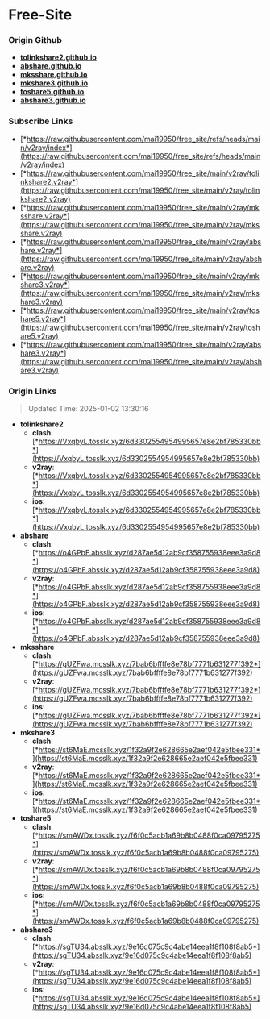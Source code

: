 # Free-Site

### Origin Github

- [**tolinkshare2.github.io**](https://github.com/tolinkshare2/tolinkshare2.github.io)
- [**abshare.github.io**](https://github.com/abshare/abshare.github.io)
- [**mksshare.github.io**](https://github.com/mksshare/mksshare.github.io)
- [**mkshare3.github.io**](https://github.com/mkshare3/mkshare3.github.io)
- [**toshare5.github.io**](https://github.com/toshare5/toshare5.github.io)
- [**abshare3.github.io**](https://github.com/abshare3/abshare3.github.io)

### Subscribe Links

- [*https://raw.githubusercontent.com/mai19950/free_site/refs/heads/main/v2ray/index*](https://raw.githubusercontent.com/mai19950/free_site/refs/heads/main/v2ray/index)
- [*https://raw.githubusercontent.com/mai19950/free_site/main/v2ray/tolinkshare2.v2ray*](https://raw.githubusercontent.com/mai19950/free_site/main/v2ray/tolinkshare2.v2ray)
- [*https://raw.githubusercontent.com/mai19950/free_site/main/v2ray/mksshare.v2ray*](https://raw.githubusercontent.com/mai19950/free_site/main/v2ray/mksshare.v2ray)
- [*https://raw.githubusercontent.com/mai19950/free_site/main/v2ray/abshare.v2ray*](https://raw.githubusercontent.com/mai19950/free_site/main/v2ray/abshare.v2ray)
- [*https://raw.githubusercontent.com/mai19950/free_site/main/v2ray/mkshare3.v2ray*](https://raw.githubusercontent.com/mai19950/free_site/main/v2ray/mkshare3.v2ray)
- [*https://raw.githubusercontent.com/mai19950/free_site/main/v2ray/toshare5.v2ray*](https://raw.githubusercontent.com/mai19950/free_site/main/v2ray/toshare5.v2ray)
- [*https://raw.githubusercontent.com/mai19950/free_site/main/v2ray/abshare3.v2ray*](https://raw.githubusercontent.com/mai19950/free_site/main/v2ray/abshare3.v2ray)

### Origin Links

> Updated Time: 2025-01-02 13:30:16

- **tolinkshare2**
  - **clash**: [*https://VxqbyL.tosslk.xyz/6d3302554954995657e8e2bf785330bb*](https://VxqbyL.tosslk.xyz/6d3302554954995657e8e2bf785330bb)
  - **v2ray**: [*https://VxqbyL.tosslk.xyz/6d3302554954995657e8e2bf785330bb*](https://VxqbyL.tosslk.xyz/6d3302554954995657e8e2bf785330bb)
  - **ios**: [*https://VxqbyL.tosslk.xyz/6d3302554954995657e8e2bf785330bb*](https://VxqbyL.tosslk.xyz/6d3302554954995657e8e2bf785330bb)
- **abshare**
  - **clash**: [*https://o4GPbF.absslk.xyz/d287ae5d12ab9cf358755938eee3a9d8*](https://o4GPbF.absslk.xyz/d287ae5d12ab9cf358755938eee3a9d8)
  - **v2ray**: [*https://o4GPbF.absslk.xyz/d287ae5d12ab9cf358755938eee3a9d8*](https://o4GPbF.absslk.xyz/d287ae5d12ab9cf358755938eee3a9d8)
  - **ios**: [*https://o4GPbF.absslk.xyz/d287ae5d12ab9cf358755938eee3a9d8*](https://o4GPbF.absslk.xyz/d287ae5d12ab9cf358755938eee3a9d8)
- **mksshare**
  - **clash**: [*https://gUZFwa.mcsslk.xyz/7bab6bffffe8e78bf7771b631277f392*](https://gUZFwa.mcsslk.xyz/7bab6bffffe8e78bf7771b631277f392)
  - **v2ray**: [*https://gUZFwa.mcsslk.xyz/7bab6bffffe8e78bf7771b631277f392*](https://gUZFwa.mcsslk.xyz/7bab6bffffe8e78bf7771b631277f392)
  - **ios**: [*https://gUZFwa.mcsslk.xyz/7bab6bffffe8e78bf7771b631277f392*](https://gUZFwa.mcsslk.xyz/7bab6bffffe8e78bf7771b631277f392)
- **mkshare3**
  - **clash**: [*https://st6MaE.mcsslk.xyz/1f32a9f2e628665e2aef042e5fbee331*](https://st6MaE.mcsslk.xyz/1f32a9f2e628665e2aef042e5fbee331)
  - **v2ray**: [*https://st6MaE.mcsslk.xyz/1f32a9f2e628665e2aef042e5fbee331*](https://st6MaE.mcsslk.xyz/1f32a9f2e628665e2aef042e5fbee331)
  - **ios**: [*https://st6MaE.mcsslk.xyz/1f32a9f2e628665e2aef042e5fbee331*](https://st6MaE.mcsslk.xyz/1f32a9f2e628665e2aef042e5fbee331)
- **toshare5**
  - **clash**: [*https://smAWDx.tosslk.xyz/f6f0c5acb1a69b8b0488f0ca09795275*](https://smAWDx.tosslk.xyz/f6f0c5acb1a69b8b0488f0ca09795275)
  - **v2ray**: [*https://smAWDx.tosslk.xyz/f6f0c5acb1a69b8b0488f0ca09795275*](https://smAWDx.tosslk.xyz/f6f0c5acb1a69b8b0488f0ca09795275)
  - **ios**: [*https://smAWDx.tosslk.xyz/f6f0c5acb1a69b8b0488f0ca09795275*](https://smAWDx.tosslk.xyz/f6f0c5acb1a69b8b0488f0ca09795275)
- **abshare3**
  - **clash**: [*https://sgTU34.absslk.xyz/9e16d075c9c4abe14eea1f8f108f8ab5*](https://sgTU34.absslk.xyz/9e16d075c9c4abe14eea1f8f108f8ab5)
  - **v2ray**: [*https://sgTU34.absslk.xyz/9e16d075c9c4abe14eea1f8f108f8ab5*](https://sgTU34.absslk.xyz/9e16d075c9c4abe14eea1f8f108f8ab5)
  - **ios**: [*https://sgTU34.absslk.xyz/9e16d075c9c4abe14eea1f8f108f8ab5*](https://sgTU34.absslk.xyz/9e16d075c9c4abe14eea1f8f108f8ab5)
